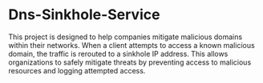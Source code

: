 # Dns-Sinkhole-Service
This project is designed to help companies mitigate malicious domains within their networks. When a client attempts to access a known malicious domain, the traffic is rerouted to a sinkhole IP address. This allows organizations to safely mitigate threats by preventing access to malicious resources and logging attempted access.
